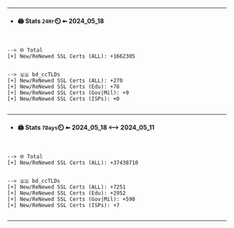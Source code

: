 

---
- #### 🖨️ **Stats** `24Hr`⏲️ ➼ 2024_05_18
```console


--> 🌐 Total
[+] New/ReNewed SSL Certs (ALL): +1662305


--> 🇧🇩 bd_ccTLDs
[+] New/ReNewed SSL Certs (ALL): +270
[+] New/ReNewed SSL Certs (Edu): +78
[+] New/ReNewed SSL Certs (Gov|Mil): +9
[+] New/ReNewed SSL Certs (ISPs): +0


```

---
- #### 🖨️ **Stats** `7Days`⏲️ ➼ 2024_05_18 <--> 2024_05_11
```console


--> 🌐 Total
[+] New/ReNewed SSL Certs (ALL): +37438710


--> 🇧🇩 bd_ccTLDs
[+] New/ReNewed SSL Certs (ALL): +7251
[+] New/ReNewed SSL Certs (Edu): +2952
[+] New/ReNewed SSL Certs (Gov|Mil): +590
[+] New/ReNewed SSL Certs (ISPs): +7


```

---

